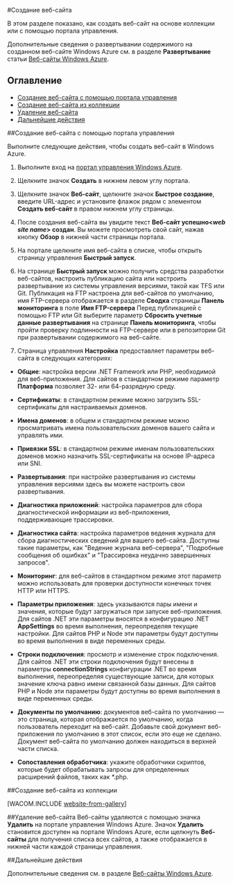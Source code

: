 <properties linkid="manage-services-how-to-create-websites" urlDisplayName="Создание" pageTitle="Создание веб-сайтов — управление службой Windows Azure" metaKeywords="Создание веб-сайта Azure, удаление веб-сайта Azure" description="Узнайте, как создать веб-сайт с помощью портала управления Windows Azure." metaCanonical="" services="web-sites" documentationCenter="" title="Создание и развертывание веб-сайта" authors=""  solutions="" writer="timamm" manager="" editor=""  />

#Создание веб-сайта

В этом разделе показано, как создать веб-сайт на основе коллекции или с помощью портала управления.

Дополнительные сведения о развертывании содержимого на созданном веб-сайте Windows Azure см. в разделе **Развертывание** статьи [Веб-сайты Windows Azure](/ru-ru/documentation/services/web-sites/).

## Оглавление ##

- [Создание веб-сайта с помощью портала управления](#createawebsiteportal)
- [Создание веб-сайта из коллекции](#howtocreatefromgallery)
- [Удаление веб-сайта](#deleteawebsite)
- [Дальнейшие действия](#nextsteps)

##<a name="createawebsiteportal"></a>Создание веб-сайта с помощью портала управления

Выполните следующие действия, чтобы создать веб-сайт в Windows Azure.
	
1. Выполните вход на [портал управления Windows Azure](http://manage.windowsazure.com/).

2. Щелкните значок **Создать** в нижнем левом углу портала.

3. Щелкните значок **Веб-сайт**, щелкните значок **Быстрое создание**, введите URL-адрес и установите флажок рядом с элементом **Создать веб-сайт** в правом нижнем углу страницы.

4. После создания веб-сайта вы увидите текст **Веб-сайт успешно<*web site name*> создан**. Вы можете просмотреть свой сайт, нажав кнопку **Обзор** в нижней части страницы портала.

5. На портале щелкните имя веб-сайта в списке, чтобы открыть страницу управления **Быстрый запуск**.

6. На странице **Быстрый запуск** можно получить средства разработки веб-сайтов, настроить публикацию сайта или настроить развертывание из системы управления версиями, такой как TFS или Git. Публикация на FTP настроена для веб-сайтов по умолчанию, имя FTP-сервера отображается в разделе **Сводка** страницы **Панель мониторинга** в поле **Имя FTP-сервера** Перед публикацией с помощью FTP или Git выберите параметр **Сбросить учетные данные развертывания** на странице **Панель мониторинга**, чтобы пройти проверку подлинности на FTP-сервере или в репозитории Git при развертывании содержимого на веб-сайте.

7. Страница управления **Настройка** предоставляет параметры веб-сайта в следующих категориях:

 - **Общие**: настройка версии .NET Framework или PHP, необходимой для веб-приложения. Для сайтов в стандартном режиме параметр **Платформа** позволяет 32- или 64-разрядную среду.

- **Сертификаты**: в стандартном режиме можно загрузить SSL-сертификаты для настраиваемых доменов. 

- **Имена доменов**: в общем и стандартном режиме можно просматривать имена пользовательских доменов вашего сайта и управлять ими.

- **Привязки SSL**: в стандартном режиме именам пользовательских доменов можно назначить SSL-сертификаты на основе IP-адреса или SNI.

 - **Развертывания**: при настройке развертывания из системы управления версиями здесь вы можете настроить свои развертывания.

 - **Диагностика приложений**: настройка параметров для сбора диагностической информации из веб-приложения, поддерживающие трассировки. 

- **Диагностика сайта**: настройка параметров ведения журнала для сбора диагностических сведений для вашего веб-сайта. Доступны такие параметры, как "Ведение журнала веб-сервера", "Подробные сообщения об ошибках" и "Трассировка неудачно завершенных запросов".

- **Мониторинг**: для веб-сайтов в стандартном режиме этот параметр можно использовать для проверки доступности конечных точек HTTP или HTTPS. 

- **Параметры приложения**: здесь указываются пары имени и значения, которые будут загружаться при запуске веб-приложения. Для сайтов .NET эти параметры вносятся в конфигурацию .NET **AppSettings** во время выполнения, переопределяя текущие настройки. Для сайтов PHP и Node эти параметры будут доступны во время выполнения в виде переменных среды.

 - **Строки подключения**: просмотр и изменение строк подключения. Для сайтов .NET эти строки подключения будут внесены в параметры **connectionStrings** конфигурации .NET во время выполнения, переопределяя существующие записи, для которых значение ключа равно имени связанной базы данных. Для сайтов PHP и Node эти параметры будут доступны во время выполнения в виде переменных среды.

 - **Документы по умолчанию**: документов веб-сайта по умолчанию — это страница, которая отображается по умолчанию, когда пользователь переходит на веб-сайт. Добавьте свой документ веб-приложения по умолчанию в этот список, если это еще не сделано.  Документ веб-сайта по умолчанию должен находиться в верхней части списка.

- **Сопоставления обработчика**: укажите обработчики скриптов, которые будет обрабатывать запросы для определенных расширений файлов, таких как *.php.

##<a name="howtocreatefromgallery"></a>Создание веб-сайта из коллекции

[WACOM.INCLUDE [website-from-gallery](../includes/website-from-gallery.md)]

##<a name="deleteawebsite"></a>Удаление веб-сайта
Веб-сайты удаляются с помощью значка **Удалить** на портале управления Windows Azure. Значок **Удалить** становится доступен на портале Windows Azure, если щелкнуть **Веб-сайты** для получения списка всех сайтов, а также отображается в нижней части каждой страницы управления.

##<a name="nextsteps"></a>Дальнейшие действия

Дополнительные сведения см. в разделе [Веб-сайты Windows Azure](/ru-ru/documentation/services/web-sites/).

